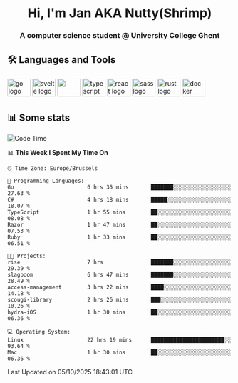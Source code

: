 <h1 align="center">Hi, I'm Jan AKA Nutty(Shrimp)</h1>
<h3 align="center">A computer science student @ University College Ghent</h3>

<h2 align="left">🛠️ Languages and Tools</h2>

###

<div align="left">
  <img src="https://cdn.jsdelivr.net/gh/devicons/devicon/icons/go/go-original.svg" height="40" width="52" alt="go logo"  />
  <img src="https://cdn.jsdelivr.net/gh/devicons/devicon@latest/icons/svelte/svelte-original.svg"  height="40" width="52" alt="svelte logo" />
  <img src="https://cdn.jsdelivr.net/gh/devicons/devicon@latest/icons/tailwindcss/tailwindcss-original.svg" height="40" width="52" />
  <img src="https://cdn.jsdelivr.net/gh/devicons/devicon/icons/typescript/typescript-original.svg" height="40" width="52" alt="typescript logo"  />
  <img src="https://cdn.jsdelivr.net/gh/devicons/devicon/icons/react/react-original.svg" height="40" width="52" alt="react logo"  />
  <img src="https://cdn.jsdelivr.net/gh/devicons/devicon/icons/sass/sass-original.svg" height="40" width="52" alt="sass logo"  />
  <img src="https://cdn.jsdelivr.net/gh/devicons/devicon@latest/icons/rust/rust-original.svg" height="40" width="52" alt="rust logo" />
  <img src="https://cdn.jsdelivr.net/gh/devicons/devicon/icons/docker/docker-original.svg" height="40" width="52" alt="docker logo"  />
</div>

<h2>📊 Some stats</h2>

<!--START_SECTION:waka-->
![Code Time](http://img.shields.io/badge/Code%20Time-6%2C344%20hrs%2043%20mins-blue)

📊 **This Week I Spent My Time On** 

```text
🕑︎ Time Zone: Europe/Brussels

💬 Programming Languages: 
Go                       6 hrs 35 mins       ███████░░░░░░░░░░░░░░░░░░   27.63 % 
C#                       4 hrs 18 mins       █████░░░░░░░░░░░░░░░░░░░░   18.07 % 
TypeScript               1 hr 55 mins        ██░░░░░░░░░░░░░░░░░░░░░░░   08.08 % 
Razor                    1 hr 47 mins        ██░░░░░░░░░░░░░░░░░░░░░░░   07.53 % 
Ruby                     1 hr 33 mins        ██░░░░░░░░░░░░░░░░░░░░░░░   06.51 % 

🐱‍💻 Projects: 
rise                     7 hrs               ███████░░░░░░░░░░░░░░░░░░   29.39 % 
slagboom                 6 hrs 47 mins       ███████░░░░░░░░░░░░░░░░░░   28.49 % 
access-management        3 hrs 22 mins       ████░░░░░░░░░░░░░░░░░░░░░   14.18 % 
scougi-library           2 hrs 26 mins       ███░░░░░░░░░░░░░░░░░░░░░░   10.26 % 
hydra-iOS                1 hr 30 mins        ██░░░░░░░░░░░░░░░░░░░░░░░   06.36 % 

💻 Operating System: 
Linux                    22 hrs 19 mins      ███████████████████████░░   93.64 % 
Mac                      1 hr 30 mins        ██░░░░░░░░░░░░░░░░░░░░░░░   06.36 % 
```


 Last Updated on 05/10/2025 18:43:01 UTC
<!--END_SECTION:waka-->
